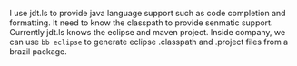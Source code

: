 I use jdt.ls to provide java language support such as code completion and formatting. It need to know the classpath to provide senmatic support. Currently jdt.ls knows the eclipse and maven project. Inside company, we can use `bb eclipse` to generate eclipse .classpath and .project files from a brazil package.
